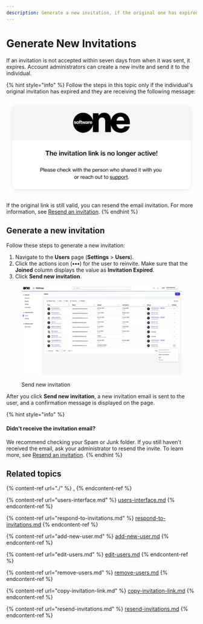 ```yaml
---
description: Generate a new invitation, if the original one has expired.
---
```


# Generate New Invitations

If an invitation is not accepted within seven days from when it was sent, it expires. Account administrators can create a new invite and send it to the individual.

{% hint style="info" %}
Follow the steps in this topic only if the individual's original invitation has expired and they are receiving the following message:&#x20;

![](<../../../.gitbook/assets/image (329).png>)

If the original link is still valid, you can resend the email invitation. For more information, see [Resend an invitation](resend-invitations.md).
{% endhint %}

## Generate a new invitation

Follow these steps to generate a new invitation:

1. Navigate to the **Users** page (**Settings** > **Users**).
2. Click the actions icon (**•••**) for the user to reinvite. Make sure that the **Joined** column displays the value as **Invitation Expired**.
3. Click **Send new invitation**.&#x20;

<figure><img src="../../../.gitbook/assets/image (421).png" alt=""><figcaption><p>Send new invitation</p></figcaption></figure>

After you click **Send new invitation**, a new invitation email is sent to the user, and a confirmation message is displayed on the page.&#x20;

{% hint style="info" %}
#### **Didn't receive the invitation email?**

We recommend checking your Spam or Junk folder. If you still haven't received the email, ask your administrator to resend the invite. To learn more, see [Resend an invitation](resend-invitations.md).
{% endhint %}

## Related topics

{% content-ref url="./" %}
[.](./)
{% endcontent-ref %}

{% content-ref url="users-interface.md" %}
[users-interface.md](users-interface.md)
{% endcontent-ref %}

{% content-ref url="respond-to-invitations.md" %}
[respond-to-invitations.md](respond-to-invitations.md)
{% endcontent-ref %}

{% content-ref url="add-new-user.md" %}
[add-new-user.md](add-new-user.md)
{% endcontent-ref %}

{% content-ref url="edit-users.md" %}
[edit-users.md](edit-users.md)
{% endcontent-ref %}

{% content-ref url="remove-users.md" %}
[remove-users.md](remove-users.md)
{% endcontent-ref %}

{% content-ref url="copy-invitation-link.md" %}
[copy-invitation-link.md](copy-invitation-link.md)
{% endcontent-ref %}

{% content-ref url="resend-invitations.md" %}
[resend-invitations.md](resend-invitations.md)
{% endcontent-ref %}
